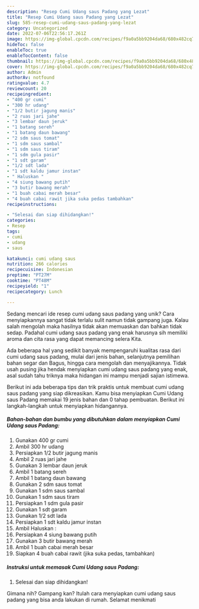 ```yaml
---
description: "Resep Cumi Udang saus Padang yang Lezat"
title: "Resep Cumi Udang saus Padang yang Lezat"
slug: 585-resep-cumi-udang-saus-padang-yang-lezat
category: Uncategorized
date: 2022-07-06T22:56:17.261Z
image: https://img-global.cpcdn.com/recipes/f9a0a5bb9204da68/680x482cq70/cumi-udang-saus-padang-foto-resep-utama.jpg
hideToc: false
enableToc: true
enableTocContent: false
thumbnail: https://img-global.cpcdn.com/recipes/f9a0a5bb9204da68/680x482cq70/cumi-udang-saus-padang-foto-resep-utama.jpg
cover: https://img-global.cpcdn.com/recipes/f9a0a5bb9204da68/680x482cq70/cumi-udang-saus-padang-foto-resep-utama.jpg
author: Admin
authorAv: notfound
ratingvalue: 4.7
reviewcount: 20
recipeingredient:
- "400 gr cumi"
- "300 hr udang"
- "1/2 butir jagung manis"
- "2 ruas jari jahe"
- "3 lembar daun jeruk"
- "1 batang sereh"
- "1 batang daun bawang"
- "2 sdm saus tomat"
- "1 sdm saus sambal"
- "1 sdm saus tiram"
- "1 sdm gula pasir"
- "1 sdt garam"
- "1/2 sdt lada"
- "1 sdt kaldu jamur instan"
- " Haluskan "
- "4 siung bawang putih"
- "3 butir bawang merah"
- "1 buah cabai merah besar"
- "4 buah cabai rawit jika suka pedas tambahkan"
recipeinstructions:

- "Selesai dan siap dihidangkan!"
categories:
- Resep
tags:
- cumi
- udang
- saus

katakunci: cumi udang saus 
nutrition: 266 calories
recipecuisine: Indonesian
preptime: "PT27M"
cooktime: "PT48M"
recipeyield: "1"
recipecategory: Lunch

---
```





Sedang mencari ide resep cumi udang saus padang yang unik? Cara menyiapkannya sangat tidak terlalu sulit namun tidak gampang juga. Kalau salah mengolah maka hasilnya tidak akan memuaskan dan bahkan tidak sedap. Padahal cumi udang saus padang yang enak harusnya sih memiliki aroma dan cita rasa yang dapat memancing selera Kita.





Ada beberapa hal yang sedikit banyak mempengaruhi kualitas rasa dari cumi udang saus padang, mulai dari jenis bahan, selanjutnya pemilihan bahan segar dan Bagus, hingga cara mengolah dan menyajikannya. Tidak usah pusing jika hendak menyiapkan cumi udang saus padang yang enak,      asal sudah tahu triknya maka hidangan ini mampu menjadi sajian istimewa.





















Berikut ini ada beberapa tips dan trik praktis untuk membuat cumi udang saus padang yang siap dikreasikan. Kamu bisa menyiapkan Cumi Udang saus Padang memakai 19 jenis bahan dan 0 tahap pembuatan. Berikut ini langkah-langkah untuk menyiapkan hidangannya.

<!--inarticleads1-->

##### Bahan-bahan dan bumbu yang dibutuhkan dalam menyiapkan Cumi Udang saus Padang:

1. Gunakan 400 gr cumi
1. Ambil 300 hr udang
1. Persiapkan 1/2 butir jagung manis
1. Ambil 2 ruas jari jahe
1. Gunakan 3 lembar daun jeruk
1. Ambil 1 batang sereh
1. Ambil 1 batang daun bawang
1. Gunakan 2 sdm saus tomat
1. Gunakan 1 sdm saus sambal
1. Gunakan 1 sdm saus tiram
1. Persiapkan 1 sdm gula pasir
1. Gunakan 1 sdt garam
1. Gunakan 1/2 sdt lada
1. Persiapkan 1 sdt kaldu jamur instan
1. Ambil  Haluskan :
1. Persiapkan 4 siung bawang putih
1. Gunakan 3 butir bawang merah
1. Ambil 1 buah cabai merah besar
1. Siapkan 4 buah cabai rawit (jika suka pedas, tambahkan)




<!--inarticleads2-->

##### Instruksi untuk memasak Cumi Udang saus Padang:


1. Selesai dan siap dihidangkan!



Gimana nih? Gampang kan? Itulah cara menyiapkan cumi udang saus padang yang bisa anda lakukan di rumah. Selamat menikmati
